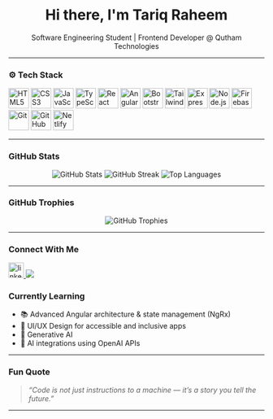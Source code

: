 <h1 align="center">Hi there, I'm Tariq Raheem</h1>

<p align="center">
  Software Engineering Student | Frontend Developer @ Qutham Technologies
</p>

---

### ⚙️ Tech Stack

<p align="left">
  <!-- Core Web -->
  <img src="https://cdn.jsdelivr.net/gh/devicons/devicon/icons/html5/html5-original.svg" width="40" height="40" alt="HTML5"/>
  <img src="https://cdn.jsdelivr.net/gh/devicons/devicon/icons/css3/css3-original.svg" width="40" height="40" alt="CSS3"/>
  <img src="https://cdn.jsdelivr.net/gh/devicons/devicon/icons/javascript/javascript-original.svg" width="40" height="40" alt="JavaScript"/>
  <img src="https://cdn.jsdelivr.net/gh/devicons/devicon/icons/typescript/typescript-original.svg" width="40" height="40" alt="TypeScript"/>

  <!-- Frameworks -->
  <img src="https://cdn.jsdelivr.net/gh/devicons/devicon/icons/react/react-original.svg" width="40" height="40" alt="React"/>
  <img src="https://cdn.jsdelivr.net/gh/devicons/devicon/icons/angular/angular-original.svg" width="40" height="40" alt="Angular"/>
  <img src="https://cdn.jsdelivr.net/gh/devicons/devicon/icons/bootstrap/bootstrap-plain.svg" width="40" height="40" alt="Bootstrap"/>
  <img src="https://cdn.jsdelivr.net/gh/devicons/devicon/icons/tailwindcss/tailwindcss-original.svg" width="40" height="40" alt="TailwindCSS"/>

  <!-- Backend -->
  <img src="https://cdn.jsdelivr.net/gh/devicons/devicon/icons/express/express-original.svg" width="40" height="40" alt="Express.js"/>
  <img src="https://cdn.jsdelivr.net/gh/devicons/devicon/icons/nodejs/nodejs-original.svg" width="40" height="40" alt="Node.js"/>

  <!-- Dev Tools -->
  <img src="https://cdn.jsdelivr.net/gh/devicons/devicon/icons/firebase/firebase-plain.svg" width="40" height="40" alt="Firebase"/>
  <img src="https://cdn.jsdelivr.net/gh/devicons/devicon/icons/git/git-original.svg" width="40" height="40" alt="Git"/>
  <img src="https://cdn.jsdelivr.net/gh/devicons/devicon/icons/github/github-original.svg" width="40" height="40" alt="GitHub"/>
  <img src="https://cdn.jsdelivr.net/gh/devicons/devicon/icons/netlify/netlify-original.svg" width="40" height="40" alt="Netlify"/>
</p>


---

### GitHub Stats

<p align="center">
  <img src="https://github-readme-stats.vercel.app/api?username=rahee55&show_icons=true&theme=tokyonight" alt="GitHub Stats" />
  <img src="https://github-readme-streak-stats.herokuapp.com?user=rahee55&theme=tokyonight&hide_border=true" alt="GitHub Streak" />
  <img src="https://github-readme-stats.vercel.app/api/top-langs/?username=rahee55&layout=compact&theme=tokyonight" alt="Top Languages" />
</p>

---

### GitHub Trophies

<p align="center">
  <img src="https://github-profile-trophy.vercel.app/?username=rahee55&theme=gruvbox&column=7&margin-w=10&no-frame=true&rank=SECRET,SSS,SS,S,AAA,AA,A,B" alt="GitHub Trophies"/>
</p>

---

### Connect With Me

<p align="left">
  <a href="https://linkedin.com/in/tariq-raheem/" target="_blank">
    <img src="https://cdn.jsdelivr.net/gh/devicons/devicon/icons/linkedin/linkedin-original.svg" height="30" alt="linkedin"/>
  </a>
  <a href="rahee.programmer@gmail.com">
    <img src="https://img.shields.io/badge/Gmail-D14836?style=flat&logo=gmail&logoColor=white" />
  </a>
</p>

### Currently Learning

- 📚 Advanced Angular architecture & state management (NgRx)
- 🎨 UI/UX Design for accessible and inclusive apps
- 🤖 Generative AI
- 🤖 AI integrations using OpenAI APIs

---

### Fun Quote

> *“Code is not just instructions to a machine — it’s a story you tell the future.”*

---
